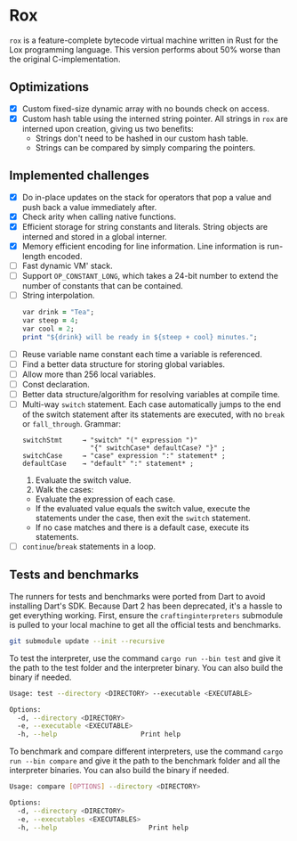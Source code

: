 # Rox

`rox` is a feature-complete bytecode virtual machine written in Rust for the Lox programming language. This version performs about 50% worse than the original C-implementation.

## Optimizations

+ [x] Custom fixed-size dynamic array with no bounds check on access.
+ [x] Custom hash table using the interned string pointer. All strings in `rox` are interned upon creation, giving us two benefits:
    + Strings don't need to be hashed in our custom hash table.
    + Strings can be compared by simply comparing the pointers.

## Implemented challenges

+ [x] Do in-place updates on the stack for operators that pop a value and push back a value immediately after.
+ [x] Check arity when calling native functions.
+ [x] Efficient storage for string constants and literals. String objects are interned and stored in a global interner.
+ [x] Memory efficient encoding for line information. Line information is run-length encoded.
+ [ ] Fast dynamic VM' stack.
+ [ ] Support `OP_CONSTANT_LONG`, which takes a 24-bit number to extend the number of constants that can be contained.
+ [ ] String interpolation.
  ```ruby
  var drink = "Tea";
  var steep = 4;
  var cool = 2;
  print "${drink} will be ready in ${steep + cool} minutes.";
  ```
+ [ ] Reuse variable name constant each time a variable is referenced.
+ [ ] Find a better data structure for storing global variables.
+ [ ] Allow more than 256 local variables.
+ [ ] Const declaration.
+ [ ] Better data structure/algorithm for resolving variables at compile time.
+ [ ] Multi-way `switch` statement. Each case automatically jumps to the end of the switch statement after its statements are executed, with no `break` or `fall_through`. Grammar:
  ```
  switchStmt     → "switch" "(" expression ")"
                   "{" switchCase* defaultCase? "}" ;
  switchCase     → "case" expression ":" statement* ;
  defaultCase    → "default" ":" statement* ;
  ```
  1. Evaluate the switch value.
  2. Walk the cases:
    + Evaluate the expression of each case.
    + If the evaluated value equals the switch value, execute the statements under the case, then exit the `switch` statement.
    + If no case matches and there is a default case, execute its statements.
+ [ ] `continue`/`break` statements in a loop.

## Tests and benchmarks

The runners for tests and benchmarks were ported from Dart to avoid installing Dart's SDK. Because Dart 2 has been deprecated, it's a hassle to get everything working. First, ensure the `craftinginterpreters` submodule is pulled to your local machine to get all the official tests and benchmarks.

```sh
git submodule update --init --recursive
```

To test the interpreter, use the command `cargo run --bin test` and give it the path to the test folder and the interpreter binary. You can also build the binary if needed.

```sh
Usage: test --directory <DIRECTORY> --executable <EXECUTABLE>

Options:
  -d, --directory <DIRECTORY>
  -e, --executable <EXECUTABLE>
  -h, --help                     Print help
```

To benchmark and compare different interpreters, use the command `cargo run --bin compare` and give it the path to the benchmark folder and all the interpreter binaries. You can also build the binary if needed.

```sh
Usage: compare [OPTIONS] --directory <DIRECTORY>

Options:
  -d, --directory <DIRECTORY>
  -e, --executables <EXECUTABLES>
  -h, --help                       Print help
```
